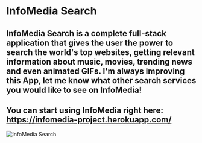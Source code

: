 # InfoMedia Search

## InfoMedia Search is a complete full-stack application that gives the user the power to search the world's top websites, getting relevant information about music, movies, trending news and even animated GIFs. I'm always improving this App, let me know what other search services you would like to see on InfoMedia!

## You can start using InfoMedia right here: https://infomedia-project.herokuapp.com/

![InfoMedia Search](https://github.com/windsor80/portfolio/blob/master/images/infomedia.jpg?raw=true)
